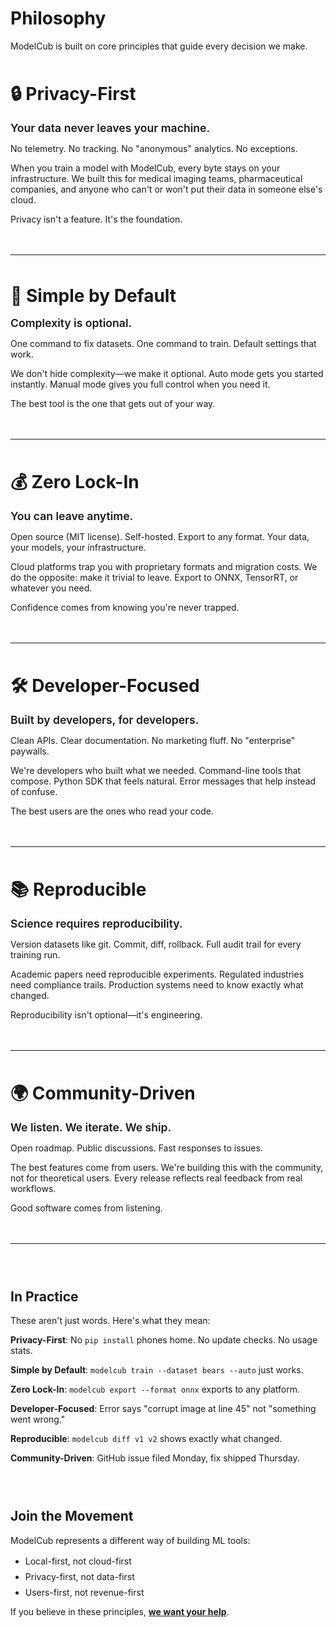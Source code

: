 # Philosophy

ModelCub is built on core principles that guide every decision we make.

<div class="philosophy-grid">

## 🔒 Privacy-First

**Your data never leaves your machine.**

No telemetry. No tracking. No "anonymous" analytics. No exceptions.

When you train a model with ModelCub, every byte stays on your infrastructure. We built this for medical imaging teams, pharmaceutical companies, and anyone who can't or won't put their data in someone else's cloud.

Privacy isn't a feature. It's the foundation.

---

## 🎯 Simple by Default

**Complexity is optional.**

One command to fix datasets. One command to train. Default settings that work.

We don't hide complexity—we make it optional. Auto mode gets you started instantly. Manual mode gives you full control when you need it.

The best tool is the one that gets out of your way.

---

## 💰 Zero Lock-In

**You can leave anytime.**

Open source (MIT license). Self-hosted. Export to any format. Your data, your models, your infrastructure.

Cloud platforms trap you with proprietary formats and migration costs. We do the opposite: make it trivial to leave. Export to ONNX, TensorRT, or whatever you need.

Confidence comes from knowing you're never trapped.

---

## 🛠️ Developer-Focused

**Built by developers, for developers.**

Clean APIs. Clear documentation. No marketing fluff. No "enterprise" paywalls.

We're developers who built what we needed. Command-line tools that compose. Python SDK that feels natural. Error messages that help instead of confuse.

The best users are the ones who read your code.

---

## 📚 Reproducible

**Science requires reproducibility.**

Version datasets like git. Commit, diff, rollback. Full audit trail for every training run.

Academic papers need reproducible experiments. Regulated industries need compliance trails. Production systems need to know exactly what changed.

Reproducibility isn't optional—it's engineering.

---

## 🌍 Community-Driven

**We listen. We iterate. We ship.**

Open roadmap. Public discussions. Fast responses to issues.

The best features come from users. We're building this with the community, not for theoretical users. Every release reflects real feedback from real workflows.

Good software comes from listening.

</div>

---

## In Practice

These aren't just words. Here's what they mean:

**Privacy-First**: No `pip install` phones home. No update checks. No usage stats.

**Simple by Default**: `modelcub train --dataset bears --auto` just works.

**Zero Lock-In**: `modelcub export --format onnx` exports to any platform.

**Developer-Focused**: Error says "corrupt image at line 45" not "something went wrong."

**Reproducible**: `modelcub diff v1 v2` shows exactly what changed.

**Community-Driven**: GitHub issue filed Monday, fix shipped Thursday.

## Join the Movement

ModelCub represents a different way of building ML tools:
- Local-first, not cloud-first
- Privacy-first, not data-first
- Users-first, not revenue-first

If you believe in these principles, **[we want your help](https://github.com/SeifBoukerdenna/ModelCub/blob/main/CONTRIBUTING.md)**.

<style scoped>
.philosophy-grid {
  margin: 48px 0;
}

.philosophy-grid h2 {
  font-size: 1.75rem;
  margin-top: 48px;
  margin-bottom: 16px;
  padding-top: 0;
  border-top: none;
}

.philosophy-grid h2:first-of-type {
  margin-top: 0;
}

.philosophy-grid p strong {
  color: var(--vp-c-brand-1);
  font-weight: 600;
  font-size: 1.1rem;
}

.philosophy-grid hr {
  margin: 48px 0;
  border: none;
  border-top: 1px solid var(--vp-c-divider);
}

h2 {
  margin-top: 48px;
  padding-top: 24px;
  border-top: 1px solid var(--vp-c-divider);
}

ul {
  margin-top: 16px;
}

li {
  margin-bottom: 8px;
}
</style>